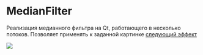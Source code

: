 # MedianFilter
Реализация медианного фильтра на Qt,  работающего в несколько потоков.
Позволяет применять к заданной картинке [следующий эффект](https://ru.wikipedia.org/wiki/%D0%9C%D0%B5%D0%B4%D0%B8%D0%B0%D0%BD%D0%BD%D1%8B%D0%B9_%D1%84%D0%B8%D0%BB%D1%8C%D1%82%D1%80)

![](https://upload.wikimedia.org/wikipedia/commons/thumb/4/41/Median_filter_example.jpg/800px-Median_filter_example.jpg)
